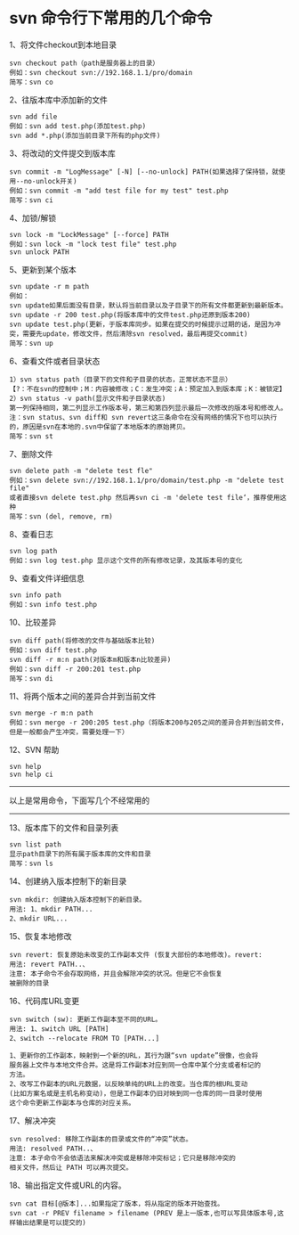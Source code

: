 svn 命令行下常用的几个命令
==========================

1、将文件checkout到本地目录 
 
    svn checkout path（path是服务器上的目录） 
    例如：svn checkout svn://192.168.1.1/pro/domain 
    简写：svn co 

2、往版本库中添加新的文件 
 
    svn add file 
    例如：svn add test.php(添加test.php) 
    svn add *.php(添加当前目录下所有的php文件) 

3、将改动的文件提交到版本库 
 
    svn commit -m "LogMessage" [-N] [--no-unlock] PATH(如果选择了保持锁，就使用--no-unlock开关) 
    例如：svn commit -m "add test file for my test" test.php 
    简写：svn ci 

4、加锁/解锁 
 
    svn lock -m "LockMessage" [--force] PATH 
    例如：svn lock -m "lock test file" test.php 
    svn unlock PATH 

5、更新到某个版本 
 
    svn update -r m path 
    例如： 
    svn update如果后面没有目录，默认将当前目录以及子目录下的所有文件都更新到最新版本。 
    svn update -r 200 test.php(将版本库中的文件test.php还原到版本200) 
    svn update test.php(更新，于版本库同步。如果在提交的时候提示过期的话，是因为冲突，需要先update，修改文件，然后清除svn resolved，最后再提交commit)
    简写：svn up 

6、查看文件或者目录状态 
 
    1）svn status path（目录下的文件和子目录的状态，正常状态不显示） 
    【?：不在svn的控制中；M：内容被修改；C：发生冲突；A：预定加入到版本库；K：被锁定】 
    2）svn status -v path(显示文件和子目录状态) 
    第一列保持相同，第二列显示工作版本号，第三和第四列显示最后一次修改的版本号和修改人。 
    注：svn status、svn diff和 svn revert这三条命令在没有网络的情况下也可以执行的，原因是svn在本地的.svn中保留了本地版本的原始拷贝。
    简写：svn st 
 
7、删除文件 
 
    svn delete path -m "delete test fle" 
    例如：svn delete svn://192.168.1.1/pro/domain/test.php -m "delete test file" 
    或者直接svn delete test.php 然后再svn ci -m 'delete test file‘，推荐使用这种 
    简写：svn (del, remove, rm) 
 
8、查看日志 
 
    svn log path 
    例如：svn log test.php 显示这个文件的所有修改记录，及其版本号的变化 

9、查看文件详细信息 
 
    svn info path 
    例如：svn info test.php 

10、比较差异 
 
    svn diff path(将修改的文件与基础版本比较) 
    例如：svn diff test.php 
    svn diff -r m:n path(对版本m和版本n比较差异) 
    例如：svn diff -r 200:201 test.php 
    简写：svn di 

11、将两个版本之间的差异合并到当前文件 
 
    svn merge -r m:n path 
    例如：svn merge -r 200:205 test.php（将版本200与205之间的差异合并到当前文件，但是一般都会产生冲突，需要处理一下） 
    
12、SVN 帮助 
 
    svn help 
    svn help ci

---
 
以上是常用命令，下面写几个不经常用的 
 
---
 
13、版本库下的文件和目录列表 
 
    svn list path 
    显示path目录下的所有属于版本库的文件和目录 
    简写：svn ls  

14、创建纳入版本控制下的新目录 
 
    svn mkdir: 创建纳入版本控制下的新目录。 
    用法: 1、mkdir PATH... 
    2、mkdir URL... 
 
15、恢复本地修改 
 
    svn revert: 恢复原始未改变的工作副本文件 (恢复大部份的本地修改)。revert: 
    用法: revert PATH..、
    注意: 本子命令不会存取网络，并且会解除冲突的状况。但是它不会恢复 
    被删除的目录 
  
16、代码库URL变更 
 
    svn switch (sw): 更新工作副本至不同的URL。 
    用法: 1、switch URL [PATH] 
    2、switch --relocate FROM TO [PATH...] 

    1、更新你的工作副本，映射到一个新的URL，其行为跟“svn update”很像，也会将 
    服务器上文件与本地文件合并。这是将工作副本对应到同一仓库中某个分支或者标记的 
    方法。 
    2、改写工作副本的URL元数据，以反映单纯的URL上的改变。当仓库的根URL变动 
    (比如方案名或是主机名称变动)，但是工作副本仍旧对映到同一仓库的同一目录时使用 
    这个命令更新工作副本与仓库的对应关系。 
  
17、解决冲突 
 
    svn resolved: 移除工作副本的目录或文件的“冲突”状态。 
    用法: resolved PATH..、
    注意: 本子命令不会依语法来解决冲突或是移除冲突标记；它只是移除冲突的 
    相关文件，然后让 PATH 可以再次提交。 
  
18、输出指定文件或URL的内容。 
 
    svn cat 目标[@版本]...如果指定了版本，将从指定的版本开始查找。 
    svn cat -r PREV filename > filename (PREV 是上一版本,也可以写具体版本号,这样输出结果是可以提交的)
